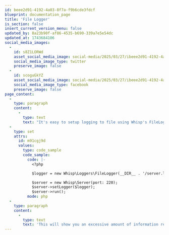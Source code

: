 ```yaml
---
id: beee2d91-4192-4a03-8f7a-f9b6cde3fdcf
blueprint: documentation_page
title: 'File Logger'
is_section: false
insert_current_version_menu: false
updated_by: 8a23b90f-af86-4535-b690-339a7e5e54dc
updated_at: 1743684106
social_media_images:
  -
    id: s8Z1LORWd
    asset_social_media_image: social-media/2025/03/27/ibeee2d91-4192-4a03-8f7a-f9b6cde3fdcf-twitter.png
    social_media_image_type: twitter
    preserve_image: false
  -
    id: scoguGkYZ
    asset_social_media_image: social-media/2025/03/27/ibeee2d91-4192-4a03-8f7a-f9b6cde3fdcf-facebook.png
    social_media_image_type: facebook
    preserve_image: false
page_content:
  -
    type: paragraph
    content:
      -
        type: text
        text: "It's easy to setup logging to file using Whisp's FileLogger."
  -
    type: set
    attrs:
      id: m91cgj9d
      values:
        type: code_sample
        code_sample:
          code: |-
            <?php

            $logger = new Whisp\Loggers\FileLogger(__DIR__ . '/server.log');

            $server = new Whisp\Server(port: 220);
            $server->setLogger($logger);
            $server->run();
          mode: php
  -
    type: paragraph
    content:
      -
        type: text
        text: 'This will show you an excessive amount of information related to connections, the SSH protocol, and more.'
---
```

